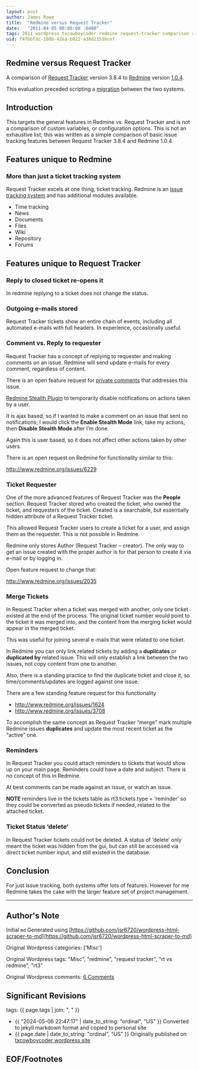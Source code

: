 ```yaml
---
layout: post
author: James Rowe
title:  "Redmine versus Request Tracker"
date:   "2011-04-05 00:00:00 -0400"
tags: 2011 wordpress txcowboycoder redmine request-tracker comparison review
uid: f4fbbfdc-180b-42ea-b022-a38d2153bcef
---
```



## Redmine versus Request Tracker


A comparison of [Request Tracker](http://bestpractical.com/rt/) version 3.8.4 to [Redmine](http://www.redmine.org) version [1.0.4](http://www.redmine.org/projects/redmine/versions/26).


This evaluation preceded scripting a [migration](https://github.com/jsr6720/Request-Tracker-to-Redmine-Migration) between the two systems.


## Introduction


This targets the general features in Redmine vs. Request Tracker and is not a comparison of custom variables, or configuration options. This is not an exhaustive list; this was written as a simple comparison of basic issue tracking features between Request Tracker 3.8.4 and Redmine 1.0.4.


## Features unique to Redmine


### More than just a ticket tracking system


Request Tracker excels at one thing, ticket tracking. Redmine is an [issue tracking system](http://www.redmine.org/wiki/redmine/RedmineIssueTrackingSetup) and has additional modules available.


* Time tracking
* News
* Documents
* Files
* Wiki
* Repository
* Forums


## Features unique to Request Tracker


### Reply to closed ticket re-opens it


In redmine replying to a ticket does not change the status.


### Outgoing e-mails stored


Request Tracker tickets show an entire chain of events, including all automated e-mails with full headers. In experience, occasionally useful.


### Comment vs. Reply to requester


Request Tracker has a concept of replying to requester and making comments on an issue. Redmine will send update e-mails for every comment, regardless of content.  

 There is an open feature request for [private comments](http://www.redmine.org/issues/1554) that addresses this issue.


[Redmine Stealth Plugin](http://www.redmine.org/wiki/redmine/PluginRedmineStealth) to temporarily disable notifications on actions taken by a user.   

 It is ajax based, so if I wanted to make a comment on an issue that sent no notifications; I would click the **Enable Stealth Mode** link, take my actions, then **Disable Stealth Mode** after I’m done.  

 Again this is user based, so it does not affect other actions taken by other users.


There is an open request on Redmine for functionality similar to this:  

<http://www.redmine.org/issues/6229>


### Ticket Requester


One of the more advanced features of Request Tracker was the **People** section. Request Tracker stored who created the ticket, who owned the ticket, and requesters of the ticket. Created is a searchable, but essentially hidden attribute of a Request Tracker ticket.  

 This allowed Request Tracker users to create a ticket for a user, and assign them as the requester. This is not possible in Redmine.


Redmine only stores Author (Request Tracker – creator). The only way to get an issue created with the proper author is for that person to create it via e-mail or by logging in.


Open feature request to change that:  

<http://www.redmine.org/issues/2035>


### Merge Tickets


In Request Tracker when a ticket was merged with another, only one ticket existed at the end of the process. The original ticket number would point to the ticket it was merged into, and the content from the merging ticket would appear in the merged ticket.


This was useful for joining several e-mails that were related to one ticket.


In Redmine you can only link related tickets by adding a **duplicates** or **duplicated by** related issue. This will only establish a link between the two issues, not copy content from one to another.


Also, there is a standing practice to find the duplicate ticket and close it, so time/comments/updates are logged against one issue.


There are a few standing feature request for this functionality


* <http://www.redmine.org/issues/1624>
* <http://www.redmine.org/issues/3708>


To accomplish the same concept as Request Tracker “merge” mark multiple Redmine issues **duplicates** and update the most recent ticket as the “active” one.


### Reminders


In Request Tracker you could attach reminders to tickets that would show up on your main page. Reminders could have a date and subject. There is no concept of this in Redmine.


At best comments can be made against an issue, or watch an issue.


**NOTE** reminders live in the tickets table as rt3.tickets.type = ‘reminder’ so they could be converted as pseudo tickets if needed, related to the attached ticket.


### Ticket Status ‘delete’


In Request Tracker tickets could not be deleted. A status of ‘delete’ only meant the ticket was hidden from the gui, but can still be accessed via direct ticket number input, and still existed in the database.


## Conclusion


For just issue tracking, both systems offer lots of features. However for me Redmine takes the cake with the larger feature set of project management.




---

## Author's Note

Initial `md` Generated using [https://github.com/jsr6720/wordpress-html-scraper-to-md](https://github.com/jsr6720/wordpress-html-scraper-to-md)

Original Wordpress categories: ['Misc']

Original Wordpress tags: "Misc", "redmine", "request tracker", "rt vs redmine", "rt3"

Original Wordpress comments: <a href="https://txcowboycoder.wordpress.com/2011/04/05/redmine-versus-request-tracker/#comments">6 Comments</a>

## Significant Revisions

tags: {{ page.tags | join: ", " }} <!-- todo move this somewhere -->

- {{ "2024-05-06 22:47:17" | date_to_string: "ordinal", "US" }} Converted to jekyll markdown format and copied to personal site
- {{ page.date | date_to_string: "ordinal", "US" }} Originally published on [txcowboycoder wordpress site](https://txcowboycoder.wordpress.com/2011/04/05/redmine-versus-request-tracker/)

## EOF/Footnotes

